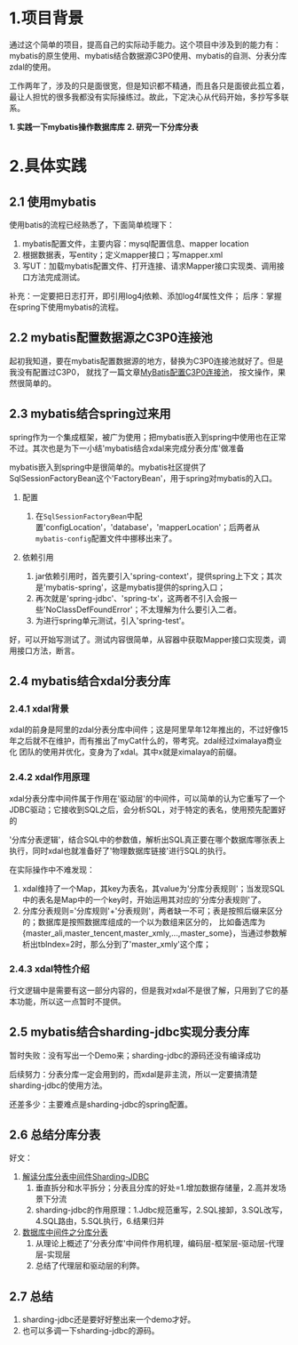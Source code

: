 # 1.项目背景
通过这个简单的项目，提高自己的实际动手能力。这个项目中涉及到的能力有：mybatis的原生使用、mybatis结合数据源C3P0使用、mybatis的自测、分表分库zdal的使用。

工作两年了，涉及的只是面很宽，但是知识都不精通，而且各只是面彼此孤立着，最让人担忧的很多我都没有实际操练过。故此，下定决心从代码开始，多抄写多联系。

**1.    实践一下mybatis操作数据库库**
**2.    研究一下分库分表**

# 2.具体实践
## 2.1 使用mybatis
使用batis的流程已经熟悉了，下面简单梳理下：
1.  mybatis配置文件，主要内容：mysql配置信息、mapper location
2.  根据数据表，写entity；定义mapper接口；写mapper.xml
3.  写UT：加载mybatis配置文件、打开连接、请求Mapper接口实现类、调用接口方法完成测试。

补充：一定要把日志打开，即引用log4j依赖、添加log4f属性文件；
后序：掌握在spring下使用mybatis的流程。
## 2.2 mybatis配置数据源之C3P0连接池
起初我知道，要在mybatis配置数据源的地方，替换为C3P0连接池就好了。但是我没有配置过C3P0，
就找了一篇文章[MyBatis配置C3P0连接池](https://www.cnblogs.com/AuKing/p/8324427.html)，
按文操作，果然很简单的。

## 2.3 mybatis结合spring过来用
spring作为一个集成框架，被广为使用；把mybatis嵌入到spring中使用也在正常不过。其次也是为下一小结'mybatis结合xdal来完成分表分库'做准备

mybatis嵌入到spring中是很简单的。mybatis社区提供了SqlSessionFactoryBean这个'FactoryBean'，用于spring对mybatis的入口。

1.  配置
    1.  在`SqlSessionFactoryBean`中配置'configLocation'，'database'，'mapperLocation'；后两者从`mybatis-config`配置文件中挪移出来了。

2.  依赖引用
    1.  jar依赖引用时，首先要引入'spring-context'，提供spring上下文；其次是'mybatis-spring'，这是mybatis提供的spring入口；
    2.  再次就是'spring-jdbc'、'spring-tx'，这两者不引入会报一些'NoClassDefFoundError'；不太理解为什么要引入二者。
    3.  为进行spring单元测试，引入'spring-test'。

好，可以开始写测试了。测试内容很简单，从容器中获取Mapper接口实现类，调用接口方法，断言。

## 2.4 mybatis结合xdal分表分库
### 2.4.1 xdal背景
xdal的前身是阿里的zdal分表分库中间件；这是阿里早年12年推出的，不过好像15年之后就不在维护，而有推出了myCat什么的，带考究。zdal经过ximalaya商业化
团队的使用并优化，变身为了xdal。其中x就是ximalaya的前缀。

### 2.4.2 xdal作用原理
xdal分表分库中间件属于作用在'驱动层'的中间件，可以简单的认为它重写了一个JDBC驱动；它接收到SQL之后，会分析SQL，对于特定的表名，使用预先配置好的

'分库分表逻辑'，结合SQL中的参数值，解析出SQL真正要在哪个数据库哪张表上执行，同时xdal也就准备好了'物理数据库链接'进行SQL的执行。

在实际操作中不难发现：
1.  xdal维持了一个Map，其key为表名，其value为'分库分表规则'；当发现SQL中的表名是Map中的一个key时，开始运用其对应的'分库分表规则'了。
2.  分库分表规则='分库规则'+'分表规则'，两者缺一不可；表是按照后缀来区分的；数据库是按照数据库组成的一个以为数组来区分的，
比如备选库为{master_ali,master_tencent,master_xmly,...,master_some}，当通过参数解析出tbIndex=2时，那么分到了'master_xmly'这个库；

### 2.4.3 xdal特性介绍
行文逻辑中是需要有这一部分内容的，但是我对xdal不是很了解，只用到了它的基本功能，所以这一点暂时不提供。

## 2.5 mybatis结合sharding-jdbc实现分表分库
暂时失败：没有写出一个Demo来；sharding-jdbc的源码还没有编译成功

后续努力：分表分库一定会用到的，而xdal是非主流，所以一定要搞清楚sharding-jdbc的使用方法。

还差多少：主要难点是sharding-jdbc的spring配置。

## 2.6 总结分库分表
好文：
1.  [解读分库分表中间件Sharding-JDBC](https://blog.csdn.net/u4110122855/article/details/50670503)
    1.  垂直拆分和水平拆分；分表且分库的好处=1.增加数据存储量，2.高并发场景下分流
    2.  sharding-jdbc的作用原理：1.Jdbc规范重写，2.SQL接卸，3.SQL改写，4.SQL路由，5.SQL执行，6.结果归并
2.  [数据库中间件之分库分表](https://segmentfault.com/a/1190000017272697)
    1.  从理论上概述了'分表分库'中间件作用机理，编码层-框架层-驱动层-代理层-实现层
    2.  总结了代理层和驱动层的利弊。

## 2.7 总结
1.  sharding-jdbc还是要好好整出来一个demo才好。
2.  也可以多调一下sharding-jdbc的源码。



